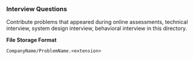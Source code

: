 ### Interview Questions

Contribute problems that appeared during online assessments, technical interview, system design interview, behavioral interview in this directory.

**File Storage Format**

`CompanyName/ProblemName.<extension>`